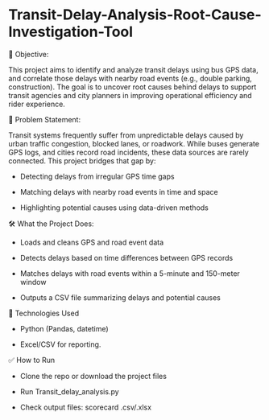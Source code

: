 # Transit-Delay-Analysis-Root-Cause-Investigation-Tool

📌 Objective:

This project aims to identify and analyze transit delays using bus GPS data, and correlate those delays with nearby road events (e.g., double parking, construction). The goal is to uncover root causes behind delays to support transit agencies and city planners in improving operational efficiency and rider experience.

🧩 Problem Statement:

Transit systems frequently suffer from unpredictable delays caused by urban traffic congestion, blocked lanes, or roadwork. While buses generate GPS logs, and cities record road incidents, these data sources are rarely connected. This project bridges that gap by:

* Detecting delays from irregular GPS time gaps

* Matching delays with nearby road events in time and space

* Highlighting potential causes using data-driven methods

🛠 What the Project Does:

* Loads and cleans GPS and road event data

* Detects delays based on time differences between GPS records

* Matches delays with road events within a 5-minute and 150-meter window

* Outputs a CSV file summarizing delays and potential causes

📀 Technologies Used

* Python (Pandas, datetime)

* Excel/CSV for reporting.

✅ How to Run

* Clone the repo or download the project files

* Run Transit_delay_analysis.py

* Check output files: scorecard .csv/.xlsx




